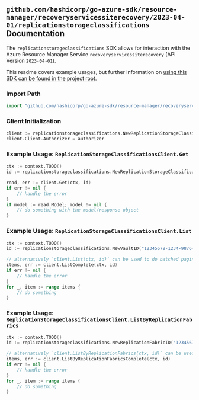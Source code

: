 
## `github.com/hashicorp/go-azure-sdk/resource-manager/recoveryservicessiterecovery/2023-04-01/replicationstorageclassifications` Documentation

The `replicationstorageclassifications` SDK allows for interaction with the Azure Resource Manager Service `recoveryservicessiterecovery` (API Version `2023-04-01`).

This readme covers example usages, but further information on [using this SDK can be found in the project root](https://github.com/hashicorp/go-azure-sdk/tree/main/docs).

### Import Path

```go
import "github.com/hashicorp/go-azure-sdk/resource-manager/recoveryservicessiterecovery/2023-04-01/replicationstorageclassifications"
```


### Client Initialization

```go
client := replicationstorageclassifications.NewReplicationStorageClassificationsClientWithBaseURI("https://management.azure.com")
client.Client.Authorizer = authorizer
```


### Example Usage: `ReplicationStorageClassificationsClient.Get`

```go
ctx := context.TODO()
id := replicationstorageclassifications.NewReplicationStorageClassificationID("12345678-1234-9876-4563-123456789012", "example-resource-group", "vaultValue", "replicationFabricValue", "replicationStorageClassificationValue")

read, err := client.Get(ctx, id)
if err != nil {
	// handle the error
}
if model := read.Model; model != nil {
	// do something with the model/response object
}
```


### Example Usage: `ReplicationStorageClassificationsClient.List`

```go
ctx := context.TODO()
id := replicationstorageclassifications.NewVaultID("12345678-1234-9876-4563-123456789012", "example-resource-group", "vaultValue")

// alternatively `client.List(ctx, id)` can be used to do batched pagination
items, err := client.ListComplete(ctx, id)
if err != nil {
	// handle the error
}
for _, item := range items {
	// do something
}
```


### Example Usage: `ReplicationStorageClassificationsClient.ListByReplicationFabrics`

```go
ctx := context.TODO()
id := replicationstorageclassifications.NewReplicationFabricID("12345678-1234-9876-4563-123456789012", "example-resource-group", "vaultValue", "replicationFabricValue")

// alternatively `client.ListByReplicationFabrics(ctx, id)` can be used to do batched pagination
items, err := client.ListByReplicationFabricsComplete(ctx, id)
if err != nil {
	// handle the error
}
for _, item := range items {
	// do something
}
```
